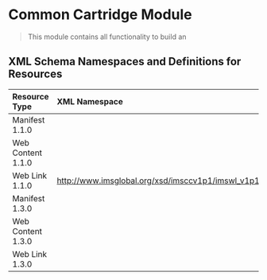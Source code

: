 # Common Cartridge Module

> This module contains all functionality to build an

## XML Schema Namespaces and Definitions for Resources

| Resource Type | XML Namespace | XSD Locations |
|:-|:-|:-|
| Manifest 1.1.0 || |
| Web Content 1.1.0 || |
| Web Link 1.1.0 | http://www.imsglobal.org/xsd/imsccv1p1/imswl_v1p1 | <http://www.imsglobal.org/profile/cc/ccv1p1/ccv1p1_imswl_v1p1.xsd> |
| Manifest 1.3.0 || |
| Web Content 1.3.0 || |
| Web Link 1.3.0 || |
